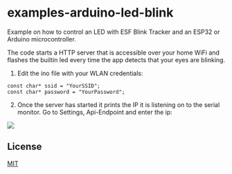# examples-arduino-led-blink

Example on how to control an LED with ESF Blink Tracker and an ESP32 or Arduino microcontroller.

The code starts a HTTP server that is accessible over your home WiFi 
and flashes the builtin led every time the app detects that your eyes are blinking. 

1. Edit the ino file with your WLAN credentials:
```
const char* ssid = "YourSSID";
const char* password = "YourPassword";

```

2. Once the server has started it prints the IP it is listening on to the serial monitor.
   Go to Settings, Api-Endpoint and enter the ip:

![]('endpoint.png')





## License

[MIT](https://choosealicense.com/licenses/mit/)
